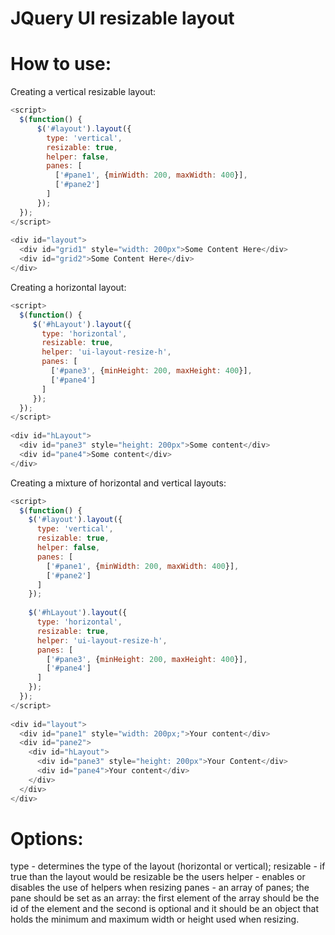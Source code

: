 JQuery UI resizable layout
==========================


How to use:
===========

Creating a vertical resizable layout:

```javascript
<script>
  $(function() {
      $('#layout').layout({
        type: 'vertical',
        resizable: true,
        helper: false,
        panes: [
          ['#pane1', {minWidth: 200, maxWidth: 400}],
          ['#pane2']
        ]
      });
  });
</script>
  
<div id="layout">
  <div id="grid1" style="width: 200px">Some Content Here</div>
  <div id="grid2">Some Content Here</div>
</div>
```

Creating a horizontal layout:

```javascript
<script>
  $(function() {
     $('#hLayout').layout({
       type: 'horizontal',
       resizable: true,
       helper: 'ui-layout-resize-h',
       panes: [
         ['#pane3', {minHeight: 200, maxHeight: 400}],
         ['#pane4']
       ]
     });
  });
</script>
  
<div id="hLayout">
  <div id="pane3" style="height: 200px">Some content</div>
  <div id="pane4">Some content</div>
</div>
```
Creating a mixture of horizontal and vertical layouts:

```javascript
<script>
  $(function() {
    $('#layout').layout({
      type: 'vertical',
      resizable: true,
      helper: false,
      panes: [
        ['#pane1', {minWidth: 200, maxWidth: 400}],
        ['#pane2']
      ]
    });
                     
    $('#hLayout').layout({
      type: 'horizontal',
      resizable: true,
      helper: 'ui-layout-resize-h',
      panes: [
        ['#pane3', {minHeight: 200, maxHeight: 400}],
        ['#pane4']
      ]
    });
  });
</script>
  
<div id="layout">
  <div id="pane1" style="width: 200px;">Your content</div>
  <div id="pane2">
    <div id="hLayout">
      <div id="pane3" style="height: 200px">Your Content</div>
      <div id="pane4">Your content</div>
    </div>
  </div>
</div>
```
Options:
========

type - determines the type of the layout (horizontal or vertical);
resizable - if true than the layout would be resizable be the users
helper - enables or disables the use of helpers when resizing
panes - an array of panes; the pane should be set as an array: the first element of the array should be the id of the element and the second is optional and it should be an object that holds the minimum and maximum width or height used when resizing.
